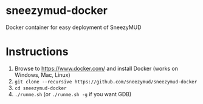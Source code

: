 # sneezymud-docker
Docker container for easy deployment of SneezyMUD

Instructions
============

1. Browse to https://www.docker.com/ and install Docker (works on Windows, Mac, Linux)
1. `git clone --recursive https://github.com/sneezymud/sneezymud-docker`
1. `cd sneezymud-docker`
1. `./runme.sh` (or `./runme.sh -g` if you want GDB)
